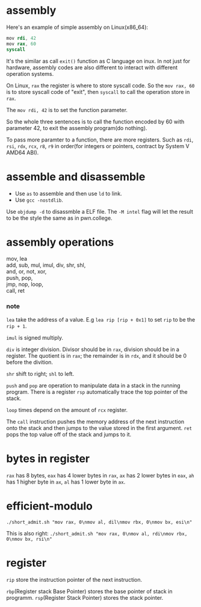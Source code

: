 # assembly
Here's an example of simple assembly on Linux(x86_64):

```s
mov rdi, 42
mov rax, 60
syscall
```

It's the similar as call `exit()` function as C language on inux.
In not just for hardware, assembly codes are also different to interact with different operation systems.

On Linux, `rax` the register is where to store syscall code.
So the `mov rax, 60` is to store syscall code of "exit", then `syscall` to call the operation store in `rax`.

The `mov rdi, 42` is to set the function parameter.

So the whole three sentences is to call the function encoded by 60 with parameter 42,
to exit the assembly program(do nothing).


To pass more paramter to a function, there are more registers.
Such as `rdi`, `rsi`, `rdx`, `rcx`, `r8`, `r9` in order(for integers or pointers, contract by System V AMD64 ABI).


# assemble and disassemble
- Use `as` to assemble and then use `ld` to link.
- Use `gcc -nostdlib`.

Use `objdump -d` to disassmble a ELF file.
The `-M intel` flag will let the result to be the style the same as in pwn.college.

# assembly operations
mov, lea  
add, sub, mul, imul, div, shr, shl,  
and, or, not, xor,  
push, pop,  
jmp, nop, loop,  
call, ret

### note
`lea` take the address of a value. E.g `lea rip [rip + 0x1]` to set `rip` to be the `rip + 1`.

`imul` is signed multiply.

`div` is integer division. Divisor should be in `rax`, division should be in a register.
The quotient is in `rax`; the remainder is in `rdx`, and it should be 0 before the divition.

`shr` shift to right; `shl` to left.

`push` and `pop` are operation to manipulate data in a stack in the running program.
There is a register `rsp` automatically trace the top pointer of the stack.

`loop` times depend on the amount of `rcx` register.

The `call` instruction pushes the memory address of the next instruction onto the stack and then
jumps to the value stored in the first argument.
`ret` pops the top value off of the stack and jumps to it.

# bytes in register
`rax` has 8 bytes, `eax` has 4 lower bytes in `rax`, `ax` has 2 lower bytes in `eax`,
`ah` has 1 higher byte in `ax`, `al` has 1 lower byte in `ax`.

# efficient-modulo
`./short_admit.sh "mov rax, 0\nmov al, dil\nmov rbx, 0\nmov bx, esi\n"`

This is also right: `./short_admit.sh "mov rax, 0\nmov al, rdi\nmov rbx, 0\nmov bx, rsi\n"`

# register
`rip` store the instruction pointer of the next instruction.

`rbp`(Register stack Base Pointer) stores the base pointer of stack in programm.
`rsp`(Register Stack Pointer) stores the stack pointer.

